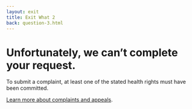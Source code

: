 ```yaml
---
layout: exit
title: Exit What 2
back: question-3.html
---
```


# Unfortunately, we can’t complete your request.

To submit a complaint, at least one of the stated health rights must have been committed.

[Learn more about complaints and appeals](https://www.hhs.gov/regulations/complaints-and-appeals/index.html).